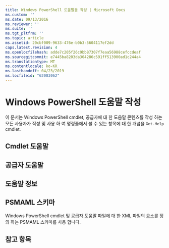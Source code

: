 ```yaml
---
title: Windows PowerShell 도움말을 작성 | Microsoft Docs
ms.custom: ''
ms.date: 09/13/2016
ms.reviewer: ''
ms.suite: ''
ms.tgt_pltfrm: ''
ms.topic: article
ms.assetid: 20cbf009-9633-476e-b0b3-5604117ef2dd
caps.latest.revision: 4
ms.openlocfilehash: adde7c205f26c9bb87307f7eaa56988cefccdeaf
ms.sourcegitcommit: e7445ba8203da304286c591ff513900ad1c244a4
ms.translationtype: MT
ms.contentlocale: ko-KR
ms.lasthandoff: 04/23/2019
ms.locfileid: "62083062"
---
```

# <a name="writing-windows-powershell-help"></a>Windows PowerShell 도움말 작성

이 문서는 Windows PowerShell cmdlet, 공급자에 대 한 도움말 콘텐츠를 작성 하는 모든 사용자가 작성 및 사용 하 여 명령줄에서 볼 수 있는 항목에 대 한 개념을 `Get-Help` cmdlet.

## <a name="cmdlet-help"></a>Cmdlet 도움말

## <a name="provider-help"></a>공급자 도움말

## <a name="about-help"></a>도움말 정보

## <a name="psmaml-schema"></a>PSMAML 스키마

 Windows PowerShell cmdlet 및 공급자 도움말 파일에 대 한 XML 파일의 요소를 정의 하는 PSMAML 스키마를 사용 합니다.

## <a name="see-also"></a>참고 항목
